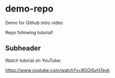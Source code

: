 # demo-repo
Demo for Github intro video

Repo following tutorial!

## Subheader

Watch tutorial on YouTube:

 https://www.youtube.com/watch?v=RGOj5yH7evk